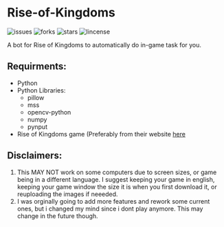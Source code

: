 # Rise-of-Kingdoms

![issues](https://img.shields.io/github/issues/merciful-lol/Rise-of-Kingdoms)
![forks](https://img.shields.io/github/forks/merciful-lol/Rise-of-Kingdoms)
![stars](https://img.shields.io/github/stars/merciful-lol/Rise-of-Kingdoms)
![lincense](https://img.shields.io/github/license/merciful-lol/Rise-of-Kingdoms)

A bot for Rise of Kingdoms to automatically do in-game task for you.

## Requirments:
- Python
- Python Libraries:
  - pillow
  - mss
  - opencv-python
  - numpy
  - pynput
- Rise of Kingdoms game (Preferably from their website [here](https://rok.lilith.com/en)

## Disclaimers:
1. This MAY NOT work on some computers due to screen sizes, or game being in a different language. I suggest keeping your game in english, keeping your game window the size it is when you first download it, or reuploading the images if neeeded.
2. I was orginally going to add more features and rework some current ones, but i changed my mind since i dont play anymore. This may change in the future though.
